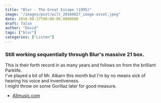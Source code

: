 ```yaml
---
title: "Blur - The Great Escape (1995)"
image: "/images/post/wilt_20160827_image-asset.jpeg"
date: 2016-08-27T00:00:00.0000000
draft: false
author: "David"
tags: ["blur"]
categories: ["Listen"]
---
```

### Still working sequentially through Blur's massive 21 box.  
This is their forth record in as many years and follows on from the brilliant Parklife.  
I've played a bit of Mr. Albarn this month but I'm by no means sick of hearing his voice and inventiveness.  
I might throw on some Gorillaz later for good measure.

-  [Allmusic.com](http://www.allmusic.com/album/the-great-escape-mw0000175366)